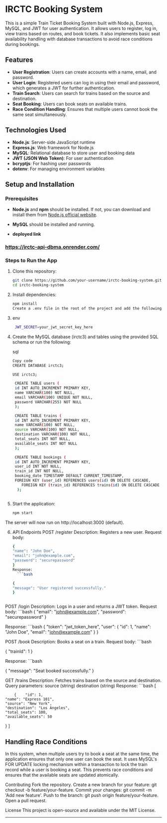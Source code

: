 # IRCTC Booking System

This is a simple Train Ticket Booking System built with Node.js, Express, MySQL, and JWT for user authentication. It allows users to register, log in, view trains based on routes, and book tickets. It also implements basic seat availability handling with database transactions to avoid race conditions during bookings.

## Features

- **User Registration**: Users can create accounts with a name, email, and password.
- **User Login**: Registered users can log in using their email and password, which generates a JWT for further authentication.
- **Train Search**: Users can search for trains based on the source and destination.
- **Seat Booking**: Users can book seats on available trains.
- **Race Condition Handling**: Ensures that multiple users cannot book the same seat simultaneously.

## Technologies Used

- **Node.js**: Server-side JavaScript runtime
- **Express.js**: Web framework for Node.js
- **MySQL**: Relational database to store user and booking data
- **JWT (JSON Web Token)**: For user authentication
- **bcryptjs**: For hashing user passwords
- **dotenv**: For managing environment variables

## Setup and Installation

### Prerequisites

- **Node.js** and **npm** should be installed. If not, you can download and install them from [Node.js official website](https://nodejs.org/).
- **MySQL** should be installed and running.

- **deployed link**
### https://irctc-api-dbma.onrender.com/
### Steps to Run the App

1. Clone this repository:

   ```bash
   git clone https://github.com/your-username/irctc-booking-system.git
   cd irctc-booking-system


2. Install dependencies:

    ```bash
   npm install
   Create a .env file in the root of the project and add the following variables:

3. env
   ```bash
    JWT_SECRET=your_jwt_secret_key_here

4. Create the MySQL database (irctc3) and tables using the provided SQL schema or run the following:

   sql
   ```bash
   Copy code
   CREATE DATABASE irctc3;

   USE irctc3;

    CREATE TABLE users (
    id INT AUTO_INCREMENT PRIMARY KEY,
    name VARCHAR(100) NOT NULL,
    email VARCHAR(100) UNIQUE NOT NULL,
    password VARCHAR(255) NOT NULL
    );

    CREATE TABLE trains (
    id INT AUTO_INCREMENT PRIMARY KEY,
    name VARCHAR(100) NOT NULL,
    source VARCHAR(100) NOT NULL,
    destination VARCHAR(100) NOT NULL,
    total_seats INT NOT NULL,
    available_seats INT NOT NULL
    );

    CREATE TABLE bookings (
    id INT AUTO_INCREMENT PRIMARY KEY,
    user_id INT NOT NULL,
    train_id INT NOT NULL,
    booking_date TIMESTAMP DEFAULT CURRENT_TIMESTAMP,
    FOREIGN KEY (user_id) REFERENCES users(id) ON DELETE CASCADE,
       FOREIGN KEY (train_id) REFERENCES trains(id) ON DELETE CASCADE
     );



5. Start the application:
   ```bash
   npm start
  The server will now run on http://localhost:3000 (default).

6. API Endpoints
    POST /register
    Description: Registers a new user.
    Request body:
    
    ```bash
   {
    "name": "John Doe",
   "email": "john@example.com",
   "password": "securepassword"
    }
    Response:
      ```bash

   {
    "message": "User registered successfully."
    }



  POST /login
  Description: Logs in a user and returns a JWT token.
  Request body:
     ```bash
      {
     "email": "john@example.com",
     "password": "securepassword"
     }



  Response:
       ```bash
         {
        "token": "jwt_token_here",
        "user": {
      "id": 1,
      "name": "John Doe",
      "email": "john@example.com"
      }
   }



  POST /book
  Description: Books a seat on a train.
  Request body:
     ```bash

{
  "trainId": 1
}



Response:
     ```bash

{
  "message": "Seat booked successfully."
}



GET /trains
Description: Fetches trains based on the source and destination.
Query parameters:
source (string)
destination (string)
 Response:
     ```bash
        [

        {    "id": 1,
    "name": "Express 101",
    "source": "New York",
    "destination": "Los Angeles",
    "total_seats": 100,
    "available_seats": 50
  }
]


## Handling Race Conditions
In this system, when multiple users try to book a seat at the same time, the application ensures that only one user can book the seat. It uses MySQL's FOR UPDATE locking mechanism within a transaction to lock the train record while a user is booking a seat. This prevents race conditions and ensures that the available seats are updated atomically.

Contributing
Fork the repository.
Create a new branch for your feature: git checkout -b feature/your-feature.
Commit your changes: git commit -m 'Add new feature'.
Push to the branch: git push origin feature/your-feature.
Open a pull request.



License
This project is open-source and available under the MIT License.



---

 
